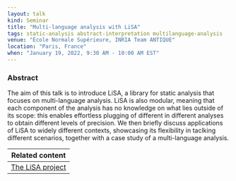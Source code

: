 ```yaml
---
layout: talk
kind: Seminar
title: "Multi‑language analysis with LiSA"
tags: static-analysis abstract-interpretation multilanguage-analysis
venue: "École Normale Supérieure, INRIA Team ANTIQUE"
location: "Paris, France"
when: "January 19, 2022, 9:30 AM - 10:00 AM EST"
---
```


### Abstract

The aim of this talk is to introduce LiSA, a library for static analysis that focuses on multi-language analysis. LiSA is also modular, meaning that each component of the analysis has no knowledge on what lies outside of its scope: this enables effortless plugging of different in different analyses to obtain different levels of precision. We then briefly discuss applications of LiSA to widely different contexts, showcasing its flexibility in taclking different scenarios, together with a case study of a multi-language analysis.

<div class="divtable"> 
  <table>
    <thead>
      <tr>
        <th>Related content</th>
      </tr>
    </thead>
    <tbody>
      <tr>
        <td><a href="{% link projects/lisa.md %}">The LiSA project</a></td>
      </tr>
    </tbody>
  </table>
</div>
